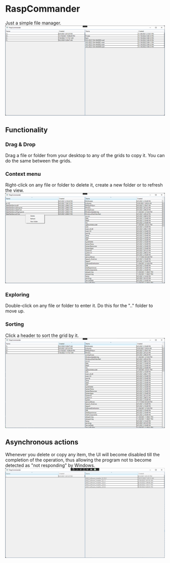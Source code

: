 # RaspCommander
Just a simple file manager.
![Program image](/Screenshots/Main.png)

## Functionality
### Drag & Drop
Drag a file or folder from your desktop to any of the grids to copy it.
You can do the same between the grids.
### Context menu
Right-click on any file or folder to delete it, create a new folder or to refresh the view.
![Context menu](/Screenshots/Menu.png)
### Exploring
Double-click on any file or folder to enter it. Do this for the ".." folder to move up.
### Sorting
Click a header to sort the grid by it.
![Sorting example](/Screenshots/Sort.png)

## Asynchronous actions
Whenever you delete or copy any item, the UI will become disabled till the completion of the operation,
thus allowing the program not to become detected as "not responding" by Windows.
![UI during operation](/Screenshots/Async.png)
